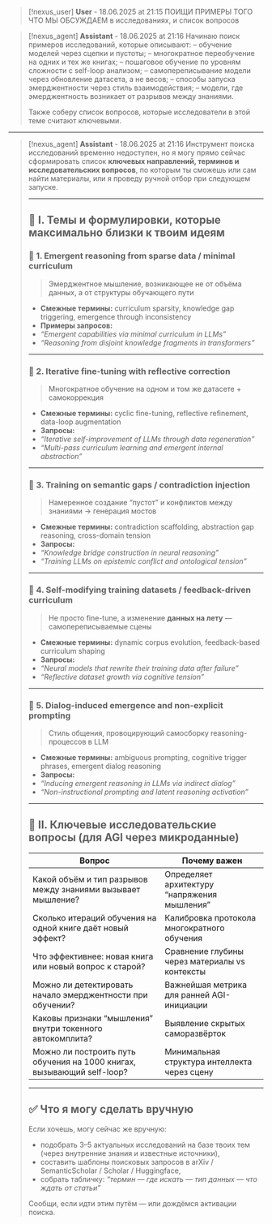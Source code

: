 >[!nexus_user] **User** - 18.06.2025 at 21:15
> ПОИЩИ ПРИМЕРЫ ТОГО ЧТО МЫ ОБСУЖДАЕМ в исследованиях, и список вопросов
<!-- UID: 9569774e-e3a7-4ba2-b1e0-489c446c6a0b -->




>[!nexus_agent] **Assistant** - 18.06.2025 at 21:16
> Начинаю поиск примеров исследований, которые описывают:
> – обучение моделей через сцепки и пустоты;
> – многократное переобучение на одних и тех же книгах;
> – пошаговое обучение по уровням сложности с self-loop анализом;
> – самопереписывание модели через обновление датасета, а не весов;
> – способы запуска эмерджентности через стиль взаимодействия;
> – модели, где эмерджентность возникает от разрывов между знаниями.
> 
> Также соберу список вопросов, которые исследователи в этой теме считают ключевыми.
<!-- UID: 89d0df29-50e6-4ac0-bf24-44461fd8ab2e -->

---

>[!nexus_agent] **Assistant** - 18.06.2025 at 21:16
> Инструмент поиска исследований временно недоступен, 
> но я могу прямо сейчас сформировать список **ключевых направлений, терминов и исследовательских вопросов**, 
> по которым ты сможешь или сам найти материалы, или я проведу ручной отбор при следующем запуске.
> 
> ---
> 
> ## 🧠 I. Темы и формулировки, которые максимально близки к твоим идеям
> 
> ### 🔹 1. Emergent reasoning from sparse data / minimal curriculum 
> > Эмерджентное мышление, возникающее не от объёма данных, а от структуры обучающего пути
> 
> - **Смежные термины:** curriculum sparsity, knowledge gap triggering, emergence through inconsistency 
> - **Примеры запросов:** 
>  - *“Emergent capabilities via minimal curriculum in LLMs”* 
>  - *“Reasoning from disjoint knowledge fragments in transformers”*
> 
> ---
> 
> ### 🔹 2. Iterative fine-tuning with reflective correction 
> > Многократное обучение на одном и том же датасете + самокоррекция
> 
> - **Смежные термины:** cyclic fine-tuning, reflective refinement, data-loop augmentation 
> - **Запросы:** 
>  - *“Iterative self-improvement of LLMs through data regeneration”* 
>  - *“Multi-pass curriculum learning and emergent internal abstraction”*
> 
> ---
> 
> ### 🔹 3. Training on semantic gaps / contradiction injection 
> > Намеренное создание “пустот” и конфликтов между знаниями → генерация мостов
> 
> - **Смежные термины:** contradiction scaffolding, abstraction gap reasoning, cross-domain tension 
> - **Запросы:** 
>  - *“Knowledge bridge construction in neural reasoning”* 
>  - *“Training LLMs on epistemic conflict and ontological tension”*
> 
> ---
> 
> ### 🔹 4. Self-modifying training datasets / feedback-driven curriculum 
> > Не просто fine-tune, а изменение **данных на лету** — самопереписываемые сцены
> 
> - **Смежные термины:** dynamic corpus evolution, feedback-based curriculum shaping 
> - **Запросы:** 
>  - *“Neural models that rewrite their training data after failure”* 
>  - *“Reflective dataset growth via cognitive tension”*
> 
> ---
> 
> ### 🔹 5. Dialog-induced emergence and non-explicit prompting 
> > Стиль общения, провоцирующий самосборку reasoning-процессов в LLM
> 
> - **Смежные термины:** ambiguous prompting, cognitive trigger phrases, emergent dialog reasoning 
> - **Запросы:** 
>  - *“Inducing emergent reasoning in LLMs via indirect dialog”* 
>  - *“Non-instructional prompting and latent reasoning activation”*
> 
> ---
> 
> ## 📌 II. Ключевые исследовательские вопросы (для AGI через микроданные)
> 
> | Вопрос | Почему важен |
> |--------------------------------------------------------------|-----------------------------------------------------|
> | Какой объём и тип разрывов между знаниями вызывает мышление? | Определяет архитектуру “напряжения мышления” |
> | Сколько итераций обучения на одной книге даёт новый эффект? | Калибровка протокола многократного обучения |
> | Что эффективнее: новая книга или новый вопрос к старой? | Сравнение глубины через материалы vs контексты |
> | Можно ли детектировать начало эмерджентности при обучении? | Важнейшая метрика для ранней AGI-инициации |
> | Каковы признаки “мышления” внутри токенного автокомплита? | Выявление скрытых саморазвёрток |
> | Можно ли построить путь обучения на 1000 книгах, вызывающий self-loop? | Минимальная структура интеллекта через сцену |
> 
> ---
> 
> ## ✅ Что я могу сделать вручную
> 
> Если хочешь, могу сейчас же вручную:
> 
> - подобрать 3–5 актуальных исследований на базе твоих тем (через внутренние знания и известные источники), 
> - составить шаблоны поисковых запросов в arXiv / SemanticScholar / Scholar / Huggingface, 
> - собрать табличку: *“термин — где искать — тип данных — что ждать от статьи”*
> 
> Сообщи, если идти этим путём — или дождёмся активации поиска.
<!-- UID: 7af20d5f-6e7c-4362-bc49-e940be23633d -->